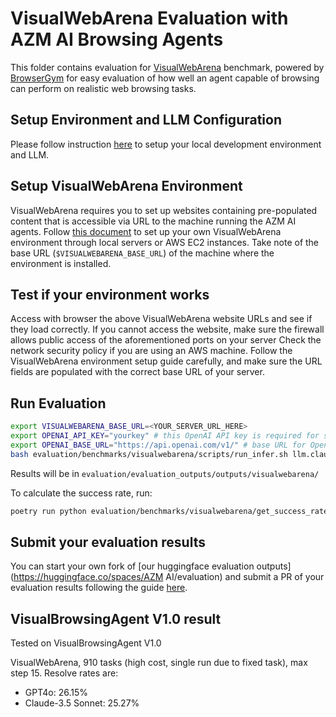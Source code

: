 # VisualWebArena Evaluation with AZM AI Browsing Agents

This folder contains evaluation for [VisualWebArena](https://github.com/web-arena-x/visualwebarena) benchmark, powered by [BrowserGym](https://github.com/ServiceNow/BrowserGym) for easy evaluation of how well an agent capable of browsing can perform on realistic web browsing tasks.

## Setup Environment and LLM Configuration

Please follow instruction [here](../../README.md#setup) to setup your local development environment and LLM.

## Setup VisualWebArena Environment

VisualWebArena requires you to set up websites containing pre-populated content that is accessible via URL to the machine running the AZM AI agents.
Follow [this document](https://github.com/web-arena-x/visualwebarena/blob/main/environment_docker/README.md) to set up your own VisualWebArena environment through local servers or AWS EC2 instances.
Take note of the base URL (`$VISUALWEBARENA_BASE_URL`) of the machine where the environment is installed.

## Test if your environment works

Access with browser the above VisualWebArena website URLs and see if they load correctly.
If you cannot access the website, make sure the firewall allows public access of the aforementioned ports on your server
Check the network security policy if you are using an AWS machine.
Follow the VisualWebArena environment setup guide carefully, and make sure the URL fields are populated with the correct base URL of your server.

## Run Evaluation

```bash
export VISUALWEBARENA_BASE_URL=<YOUR_SERVER_URL_HERE>
export OPENAI_API_KEY="yourkey" # this OpenAI API key is required for some visualWebArena validators that utilize LLMs
export OPENAI_BASE_URL="https://api.openai.com/v1/" # base URL for OpenAI model used for VisualWebArena evaluation
bash evaluation/benchmarks/visualwebarena/scripts/run_infer.sh llm.claude HEAD VisualBrowsingAgent
```

Results will be in `evaluation/evaluation_outputs/outputs/visualwebarena/`

To calculate the success rate, run:

```sh
poetry run python evaluation/benchmarks/visualwebarena/get_success_rate.py evaluation/evaluation_outputs/outputs/visualwebarena/SOME_AGENT/EXP_NAME/output.jsonl
```

## Submit your evaluation results

You can start your own fork of [our huggingface evaluation outputs](https://huggingface.co/spaces/AZM AI/evaluation) and submit a PR of your evaluation results following the guide [here](https://huggingface.co/docs/hub/en/repositories-pull-requests-discussions#pull-requests-and-discussions).

## VisualBrowsingAgent V1.0 result

Tested on VisualBrowsingAgent V1.0

VisualWebArena, 910 tasks (high cost, single run due to fixed task), max step 15. Resolve rates are:

- GPT4o: 26.15%
- Claude-3.5 Sonnet: 25.27%
